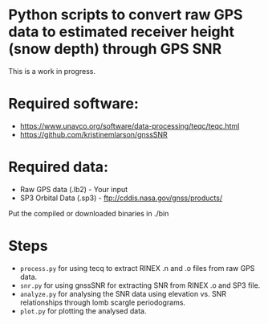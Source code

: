 # Python scripts to convert raw GPS data to estimated receiver height (snow depth) through GPS SNR

This is a work in progress.

# Required software:
  - https://www.unavco.org/software/data-processing/teqc/teqc.html  
  - https://github.com/kristinemlarson/gnssSNR

# Required data:
  - Raw GPS data (.lb2) - Your input
  - SP3 Orbital Data (.sp3) - ftp://cddis.nasa.gov/gnss/products/

Put the compiled or downloaded binaries in ./bin

# Steps
  - `process.py` for using tecq to extract RINEX .n and .o files from raw GPS data.
  - `snr.py` for using gnssSNR for extracting SNR from RINEX .o and SP3 file.
  - `analyze.py` for analysing the SNR data using elevation vs. SNR relationships through lomb scargle periodograms.
  - `plot.py` for plotting the analysed data.
